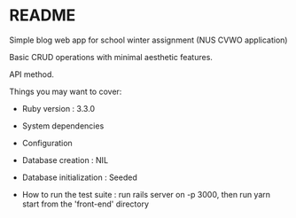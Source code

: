 # README

Simple blog web app for school winter assignment (NUS CVWO application)  

Basic CRUD operations with minimal aesthetic features. 

API method. 

Things you may want to cover:

* Ruby version : 3.3.0 

* System dependencies

* Configuration

* Database creation : NIL 

* Database initialization : Seeded

* How to run the test suite : run rails server on -p 3000, then run yarn start from the 'front-end' directory





